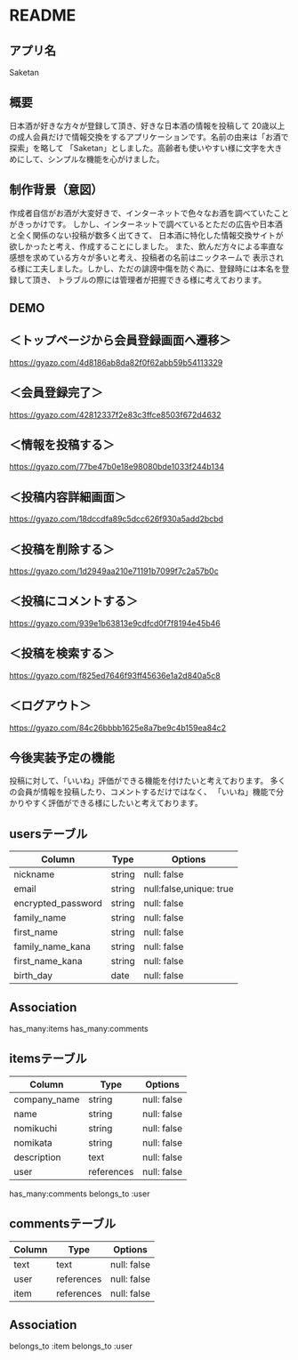 # README

## アプリ名
Saketan

## 概要
日本酒が好きな方々が登録して頂き、好きな日本酒の情報を投稿して
20歳以上の成人会員だけで情報交換をするアプリケーションです。名前の由来は「お酒で探索」を略して
「Saketan」としました。高齢者も使いやすい様に文字を大きめにして、シンプルな機能を心がけました。

## 制作背景（意図）
作成者自信がお酒が大変好きで、インターネットで色々なお酒を調べていたことがきっかけです。
しかし、インターネットで調べているとただの広告や日本酒と全く関係のない投稿が数多く出てきて、
日本酒に特化した情報交換サイトが欲しかったと考え、作成することにしました。
また、飲んだ方々による率直な感想を求めている方々が多いと考え、投稿者の名前はニックネームで
表示される様に工夫しました。しかし、ただの誹謗中傷を防ぐ為に、登録時には本名を登録して頂き、
トラブルの際には管理者が把握できる様に考えております。

## DEMO
## ＜トップページから会員登録画面へ遷移＞
https://gyazo.com/4d8186ab8da82f0f62abb59b54113329

## ＜会員登録完了＞
https://gyazo.com/42812337f2e83c3ffce8503f672d4632

## ＜情報を投稿する＞
https://gyazo.com/77be47b0e18e98080bde1033f244b134

## ＜投稿内容詳細画面＞
https://gyazo.com/18dccdfa89c5dcc626f930a5add2bcbd

## ＜投稿を削除する＞
https://gyazo.com/1d2949aa210e71191b7099f7c2a57b0c

## ＜投稿にコメントする＞
https://gyazo.com/939e1b63813e9cdfcd0f7f8194e45b46

## ＜投稿を検索する＞
https://gyazo.com/f825ed7646f93ff45636e1a2d840a5c8

## ＜ログアウト＞
https://gyazo.com/84c26bbbb1625e8a7be9c4b159ea84c2

## 今後実装予定の機能
投稿に対して、「いいね」評価ができる機能を付けたいと考えております。
多くの会員が情報を投稿したり、コメントするだけではなく、
「いいね」機能で分かりやすく評価ができる様にしたいと考えております。


## usersテーブル

|Column            |Type   |Options                |
|------------------|-------|-----------------------|
|nickname          |string |null: false            |
|email             |string |null:false,unique: true|
|encrypted_password|string |null: false            |
|family_name       |string |null: false            |
|first_name        |string |null: false            |
|family_name_kana  |string |null: false            |
|first_name_kana   |string |null: false            |
|birth_day         |date   |null: false            |

## Association

has_many:items
has_many:comments


## itemsテーブル

|Column       |Type      |Options                      |
|-------------|----------|-----------------------------|
|company_name |string    |null: false                  |
|name         |string    |null: false                  |
|nomikuchi    |string    |null: false                  |
|nomikata     |string    |null: false                  |
|description  |text      |null: false                  |
|user         |references|null: false                  |


has_many:comments
belongs_to :user


## commentsテーブル

|Column            |Type       |Options                |
|------------------|-----------|-----------------------|
|text              |text       |null: false            |
|user              |references |null: false            |
|item              |references |null: false            |

## Association

belongs_to :item
belongs_to :user
